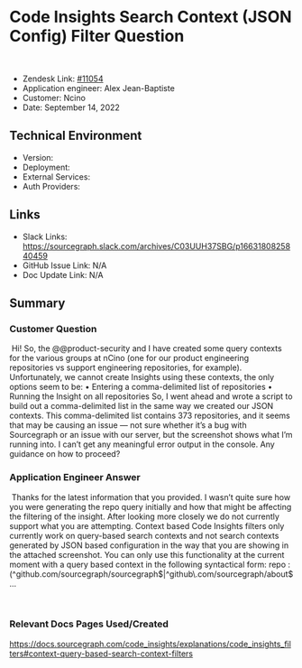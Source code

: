​
# Code Insights Search Context (JSON Config) Filter Question <!-- Ticket Title  Hint: include keywords to make it searchable -->
​
- Zendesk Link: [#11054](https://sourcegraph.zendesk.com/agent/tickets/11054)
- Application engineer: Alex Jean-Baptiste
- Customer: Ncino <!-- Redact if this contains personally identifying information -->
- Date: September 14, 2022

<!-- Data populated from integration, speak to Ben Gordon or Michael Bali if not working -->
<!-- During Internal team trial, fill missing data manually (we are waiting for all data to sync) -->

## Technical Environment
- Version: ​
- Deployment:
- External Services:
- Auth Providers:


## Links
<!-- Data for application engineer manual entry -->
- Slack Links: https://sourcegraph.slack.com/archives/C03UUH37SBG/p1663180825840459
- GitHub Issue Link: N/A
- Doc Update Link: N/A
​
## Summary
### Customer Question
​
Hi! So, the @@product-security and I have created some query contexts for the various groups at nCino (one for our product engineering repositories vs support engineering repositories, for example). Unfortunately, we cannot create Insights using these contexts, the only options seem to be:
• Entering a comma-delimited list of repositories
• Running the Insight on all repositories
So, I went ahead and wrote a script to build out a comma-delimited list in the same way we created our JSON contexts. This comma-delimited list contains 373 repositories, and it seems that may be causing an issue — not sure whether it’s a bug with Sourcegraph or an issue with our server, but the screenshot shows what I’m running into. I can’t get any meaningful error output in the console. Any guidance on how to proceed?

### Application Engineer Answer
​
​Thanks for the latest information that you provided. I wasn’t quite sure how you were generating the repo query initially and how that might be affecting the filtering of the insight.
After looking more closely we do not currently support what you are attempting.
Context based Code Insights filters only currently work on query-based search contexts and not search contexts generated by JSON based configuration in the way that you are showing in the attached screenshot.
You can only use this functionality at the current moment with a query based context in the following syntactical form: repo :(^github\.com/sourcegraph/sourcegraph$|^github\.com/sourcegraph/about$...

​
​
### Relevant Docs Pages Used/Created
https://docs.sourcegraph.com/code_insights/explanations/code_insights_filters#context-query-based-search-context-filters
​
<!-- Once complete, upload a copy to https://github.com/sourcegraph/support-tools-internal/tree/main/resolved-tickets as a .md file -->
<!-- Name the file 11054.md -->
